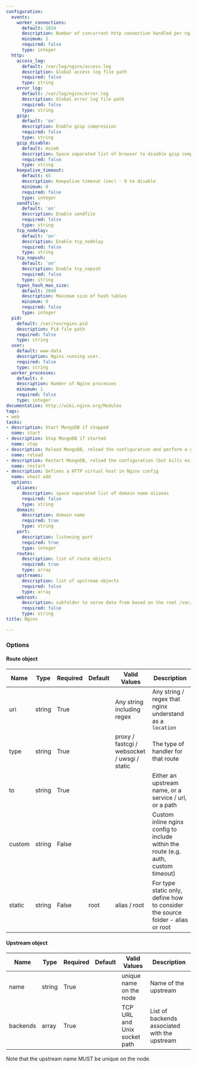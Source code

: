 ```yaml
---
configuration:
  events:
    worker_connections:
      default: 1024
      description: Number of concurrent http connection handled per nginx process
      minimum: 1
      required: false
      type: integer
  http:
    access_log:
      default: /var/log/nginx/access.log
      description: Global access log file path
      required: false
      type: string
    error_log:
      default: /var/log/nginx/error.log
      description: Global error log file path
      required: false
      type: string
    gzip:
      default: 'on'
      description: Enable gzip compression
      required: false
      type: string
    gzip_disable:
      default: msie6
      description: Space separated list of browser to disable gzip compression for
      required: false
      type: string
    keepalive_timeout:
      default: 65
      description: Keepalive timeout (sec) - 0 to disable
      minimum: 0
      required: false
      type: integer
    sendfile:
      default: 'on'
      description: Enable sendfile
      required: false
      type: string
    tcp_nodelay:
      default: 'on'
      description: Enable tcp_nodelay
      required: false
      type: string
    tcp_nopush:
      default: 'on'
      description: Enable tcp_nopush
      required: false
      type: string
    types_hash_max_size:
      default: 2048
      description: Maximum size of hash tables
      minimum: 0
      required: false
      type: integer
  pid:
    default: /var/run/nginx.pid
    description: Pid file path
    required: false
    type: string
  user:
    default: www-data
    description: Nginx running user.
    required: false
    type: string
  worker_processes:
    default: 4
    description: Number of Nginx processes
    minimum: 1
    required: false
    type: integer
documentation: http://wiki.nginx.org/Modules
tags:
- web
tasks:
- description: Start MongoDB if stopped
  name: start
- description: Stop MongoDB if started
  name: stop
- description: Reload MongoDB, reload the configuration and perform a graceful restart
  name: reload
- description: Restart MongoDB, reload the configuration (but kills existing connection)
  name: restart
- description: Defines a HTTP virtual host in Nginx config
  name: vhost add
  options:
    aliases:
      description: space separated list of domain name aliases
      required: false
      type: string
    domain:
      description: domain name
      required: true
      type: string
    port:
      description: listening port
      required: true
      type: integer
    routes:
      description: list of route objects
      required: true
      type: array
    upstreams:
      description: list of upstream objects
      required: false
      type: array
    webroot:
      description: subfolder to serve data from based on the root /var/www/_domain_
      required: false
      type: string
title: Nginx

---
```



### Options

#### Route object

Name | Type | Required | Default | Valid Values | Description
----|----|----|----|----|----
uri | string | True | | Any string including regex | Any string / regex that nginx understand as a `location`
type | string | True | | proxy / fastcgi / websocket / uwsgi / static | The type of handler for that route
to | string | True | | | Either an upstream name, or a service / url, or a path
custom | string | False | | | Custom inline nginx config to include within the route (e.g. auth, custom timeout)
static | string | False | root | alias / root | For type static only, define how to consider the source folder - alias or root

#### Upstream object

Name | Type | Required | Default | Valid Values | Description
----|----|----|----|----|----
name | string | True | | unique name on the node | Name of the upstream
backends | array | True | | TCP URL and Unix socket path | List of backends associated with the upstream

Note that the upstream name MUST be unique on the node.